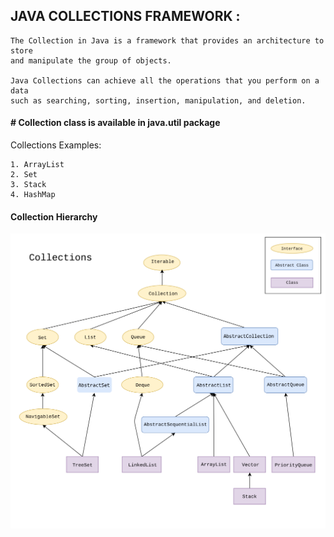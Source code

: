## JAVA COLLECTIONS FRAMEWORK :
    The Collection in Java is a framework that provides an architecture to store
    and manipulate the group of objects.

    Java Collections can achieve all the operations that you perform on a data
    such as searching, sorting, insertion, manipulation, and deletion.
    

#### # Collection class is available in java.util package

Collections Examples:

    1. ArrayList
    2. Set
    3. Stack
    4. HashMap

#### Collection Hierarchy
![Hierarchy.png](Hierarchy.png)

